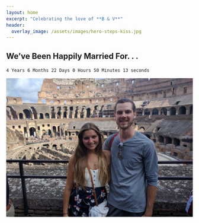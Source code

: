 ```yaml
---
layout: home
excerpt: "Celebrating the love of **B & V**"
header:
  overlay_image: /assets/images/hero-steps-kiss.jpg
---
```

## We’ve Been Happily Married For. . .
```
4 Years 6 Months 22 Days 0 Hours 50 Minutes 13 seconds
```
![](/assets/images/early-rome.jpg)